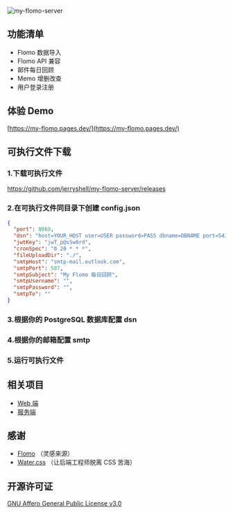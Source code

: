 ![my-flomo-server](https://socialify.git.ci/jerryshell/my-flomo-server/image?description=1&descriptionEditable=%E5%8F%AF%E4%BB%A5%E8%87%AA%E5%B7%B1%E6%90%AD%E5%BB%BA%E7%9A%84%E6%83%B3%E6%B3%95%E8%AE%B0%E5%BD%95%E5%8F%8A%E5%9B%9E%E9%A1%BE%E6%9C%8D%E5%8A%A1%EF%BC%8C%E5%BC%80%E6%BA%90%E3%80%81%E5%85%8D%E8%B4%B9%E3%80%81%E7%AE%80%E5%8D%95%E3%80%81%E4%B8%93%E6%B3%A8%E4%BA%8E%E6%A0%B8%E5%BF%83%E5%8A%9F%E8%83%BD&font=Raleway&forks=1&issues=1&language=1&owner=1&pattern=Brick%20Wall&pulls=1&stargazers=1&theme=Dark)

## 功能清单

* Flomo 数据导入
* Flomo API 兼容
* 邮件每日回顾
* Memo 增删改查
* 用户登录注册

## 体验 Demo

[https://my-flomo.pages.dev/](https://my-flomo.pages.dev/)

## 可执行文件下载

### 1.下载可执行文件

https://github.com/jerryshell/my-flomo-server/releases

### 2.在可执行文件同目录下创建 config.json

```json
{
  "port": 8060,
  "dsn": "host=YOUR_HOST user=USER password=PASS dbname=DBNAME port=5432 sslmode=disable TimeZone=Asia/Shanghai",
  "jwtKey": "jwT_p@sSw0rd",
  "cronSpec": "0 20 * * *",
  "fileUploadDir": "./",
  "smtpHost": "smtp-mail.outlook.com",
  "smtpPort": 587,
  "smtpSubject": "My Flomo 每日回顾",
  "smtpUsername": "",
  "smtpPassword": "",
  "smtpTo": ""
}
```

### 3.根据你的 PostgreSQL 数据库配置 dsn

### 4.根据你的邮箱配置 smtp

### 5.运行可执行文件

## 相关项目

* [Web 端](https://github.com/jerryshell/my-flomo-web)
* [服务端](https://github.com/jerryshell/my-flomo-server)

## 感谢

* [Flomo](https://flomoapp.com/) （灵感来源）
* [Water.css](https://watercss.kognise.dev/) （让后端工程师脱离 CSS 苦海）

## 开源许可证

[GNU Affero General Public License v3.0](https://choosealicense.com/licenses/agpl-3.0/)
